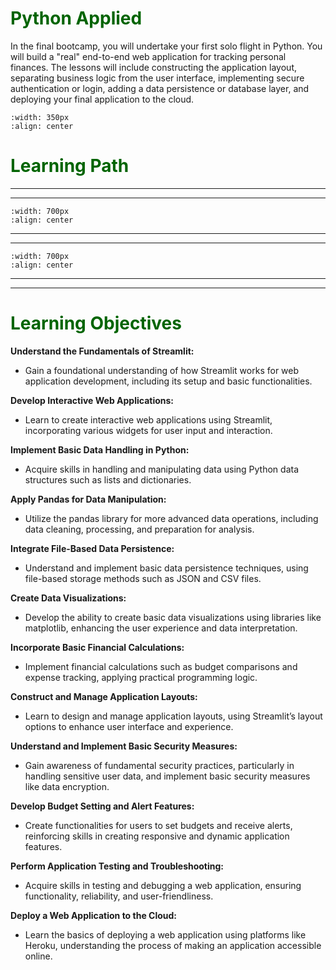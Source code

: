 # <font color = "darkgreen">Python Applied</font>

In the final bootcamp, you will undertake your first solo flight in Python. You will build a "real" end-to-end web application for tracking personal finances. The lessons will include constructing the application layout, separating business logic from the user interface, implementing secure authentication or login, adding a data persistence or database layer, and deploying your final application to the cloud. 

```{image} /images/soloflight.png
:width: 350px
:align: center
``` 

# <font color = "darkgreen">Learning Path</font>
---
---
```{image} /images/appliedpypath-a.png
:width: 700px
:align: center
```
---
---
```{image} /images/appliedpypath-b.png
:width: 700px
:align: center
```
---
---
# <font color = "darkgreen">Learning Objectives</font>

**Understand the Fundamentals of Streamlit:** 

- Gain a foundational understanding of how Streamlit works for web application development, including its setup and basic functionalities.

**Develop Interactive Web Applications:** 
- Learn to create interactive web applications using Streamlit, incorporating various widgets for user input and interaction.

**Implement Basic Data Handling in Python:** 
- Acquire skills in handling and manipulating data using Python data structures such as lists and dictionaries.

**Apply Pandas for Data Manipulation:** 
- Utilize the pandas library for more advanced data operations, including data cleaning, processing, and preparation for analysis.

**Integrate File-Based Data Persistence:** 
- Understand and implement basic data persistence techniques, using file-based storage methods such as JSON and CSV files.

**Create Data Visualizations:** 
- Develop the ability to create basic data visualizations using libraries like matplotlib, enhancing the user experience and data interpretation.

**Incorporate Basic Financial Calculations:** 
- Implement financial calculations such as budget comparisons and expense tracking, applying practical programming logic.

**Construct and Manage Application Layouts:** 
- Learn to design and manage application layouts, using Streamlit’s layout options to enhance user interface and experience.

**Understand and Implement Basic Security Measures:**
- Gain awareness of fundamental security practices, particularly in handling sensitive user data, and implement basic security measures like data encryption.

**Develop Budget Setting and Alert Features:** 
- Create functionalities for users to set budgets and receive alerts, reinforcing skills in creating responsive and dynamic application features.

**Perform Application Testing and Troubleshooting:**
- Acquire skills in testing and debugging a web application, ensuring functionality, reliability, and user-friendliness.

**Deploy a Web Application to the Cloud:** 
- Learn the basics of deploying a web application using platforms like Heroku, understanding the process of making an application accessible online.